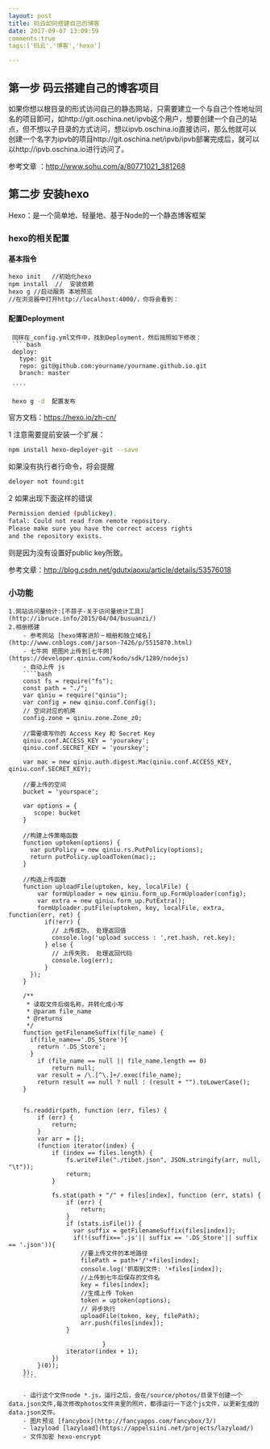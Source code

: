 ```yaml
---
layout: post
title: 码云如何搭建自己的博客
date: 2017-09-07 13:09:59
comments:true
tags:['码云','博客','hexo']

---
```


## 第一步 码云搭建自己的博客项目

如果你想以根目录的形式访问自己的静态网站，只需要建立一个与自己个性地址同名的项目即可，如http://git.oschina.net/ipvb这个用户，想要创建一个自己的站点，但不想以子目录的方式访问，想以ipvb.oschina.io直接访问，那么他就可以创建一个名字为ipvb的项目http://git.oschina.net/ipvb/ipvb部署完成后，就可以以http://ipvb.oschina.io进行访问了。

参考文章 ：http://www.sohu.com/a/80771021_381268


## 第二步   安装hexo

Hexo：是一个简单地、轻量地、基于Node的一个静态博客框架

### hexo的相关配置

#### 基本指令

````bash
hexo init   //初始化hexo
npm install  //  安装依赖
hexo g //启动服务 本地预览
//在浏览器中打开http://localhost:4000/，你将会看到：


````
#### 配置Deployment
     同样在_config.yml文件中，找到Deployment，然后按照如下修改：
     ````bash
     deploy:
       type: git
       repo: git@github.com:yourname/yourname.github.io.git
       branch: master

     ````

   ````bash
    hexo g -d  配置发布

   ````
官方文档：https://hexo.io/zh-cn/


 1  注意需要提前安装一个扩展：
````bash
npm install hexo-deployer-git --save
````
如果没有执行者行命令，将会提醒
````bash
deloyer not found:git
````
 2 如果出现下面这样的错误
 ````bash
 Permission denied (publickey).
 fatal: Could not read from remote repository.
 Please make sure you have the correct access rights
 and the repository exists.
 ````
 则是因为没有设置好public key所致。


 参考文章：http://blog.csdn.net/gdutxiaoxu/article/details/53576018


 ### 小功能
    1.网站访问量统计:[不蒜子-关于访问量统计工具] (http://ibruce.info/2015/04/04/busuanzi/)
    2.相册搭建
        - 参考网站 [hexo博客进阶－相册和独立域名](http://www.cnblogs.com/jarson-7426/p/5515870.html)
        - 七牛网 把图片上传到[七牛网](https://developer.qiniu.com/kodo/sdk/1289/nodejs)
        - 自动上传 js
        ````bash
        const fs = require("fs");
        const path = "./";
        var qiniu = require("qiniu");
        var config = new qiniu.conf.Config();
        // 空间对应的机房
        config.zone = qiniu.zone.Zone_z0;

        //需要填写你的 Access Key 和 Secret Key
        qiniu.conf.ACCESS_KEY = 'yourakey';
        qiniu.conf.SECRET_KEY = 'yourskey';

        var mac = new qiniu.auth.digest.Mac(qiniu.conf.ACCESS_KEY, qiniu.conf.SECRET_KEY);

        //要上传的空间
        bucket = 'yourspace';

        var options = {
           scope: bucket
        }

        //构建上传策略函数
        function uptoken(options) {
          var putPolicy = new qiniu.rs.PutPolicy(options);
          return putPolicy.uploadToken(mac);;
        }

        //构造上传函数
        function uploadFile(uptoken, key, localFile) {
            var formUploader = new qiniu.form_up.FormUploader(config);
            var extra = new qiniu.form_up.PutExtra();
            formUploader.putFile(uptoken, key, localFile, extra, function(err, ret) {
              if(!err) {
                // 上传成功， 处理返回值
                console.log('upload success : ',ret.hash, ret.key);
              } else {
                // 上传失败， 处理返回代码
                console.log(err);
              }
          });
        }

        /**
         * 读取文件后缀名称，并转化成小写
         * @param file_name
         * @returns
         */
        function getFilenameSuffix(file_name) {
          if(file_name=='.DS_Store'){
            return '.DS_Store';
          }
            if (file_name == null || file_name.length == 0)
                return null;
            var result = /\.[^\.]+/.exec(file_name);
            return result == null ? null : (result + "").toLowerCase();
        }


        fs.readdir(path, function (err, files) {
            if (err) {
                return;
            }
            var arr = [];
            (function iterator(index) {
                if (index == files.length) {
                    fs.writeFile("./tibet.json", JSON.stringify(arr, null, "\t"));
                    return;
                }

                fs.stat(path + "/" + files[index], function (err, stats) {
                    if (err) {
                        return;
                    }
                    if (stats.isFile()) {
                      var suffix = getFilenameSuffix(files[index]);
                      if(!(suffix=='.js'|| suffix == '.DS_Store'|| suffix == '.json')){
                        //要上传文件的本地路径
                        filePath = path+'/'+files[index];
                        console.log('抓取到文件: '+files[index]);
                        //上传到七牛后保存的文件名
                        key = files[index];
                        //生成上传 Token
                        token = uptoken(options);
                        // 异步执行
                        uploadFile(token, key, filePath);
                        arr.push(files[index]);
                    }

                              }
                    iterator(index + 1);
                })
            }(0));
        });
        ````

        - 运行这个文件node *.js，运行之后，会在/source/photos/目录下创建一个data.json文件,每次修改photos文件夹里的照片，都得运行一下这个js文件，以更新生成的data.json文件。
        - 图片预览 [fancybox](http://fancyapps.com/fancybox/3/)
        - lazyload [lazyload](https://appelsiini.net/projects/lazyload/)
        - 文件加密 hexo-encrypt